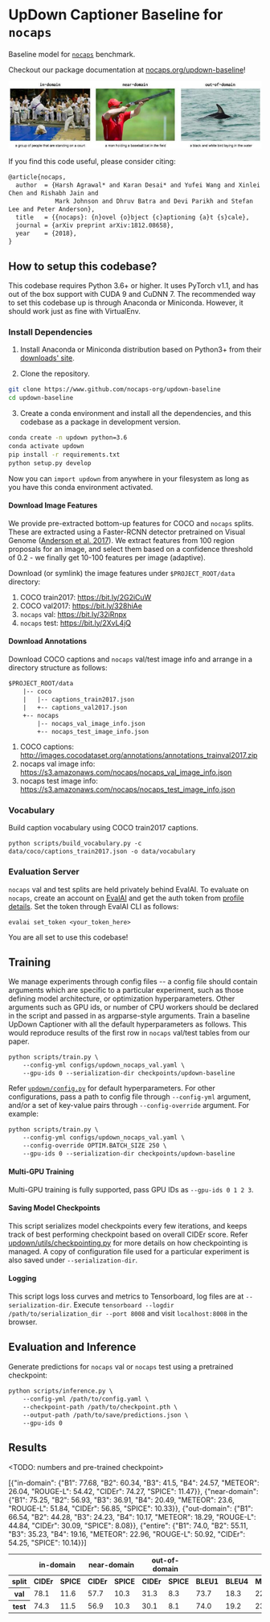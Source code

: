 UpDown Captioner Baseline for `nocaps`
=====================================

Baseline model for [`nocaps`][1] benchmark.

Checkout our package documentation at [nocaps.org/updown-baseline](https://nocaps.org/updown-baseline)!

![predictions generated by updown model](docs/_static/qualitative_examples.jpg)

If you find this code useful, please consider citing:

```text
@article{nocaps,
  author  = {Harsh Agrawal* and Karan Desai* and Yufei Wang and Xinlei Chen and Rishabh Jain and
             Mark Johnson and Dhruv Batra and Devi Parikh and Stefan Lee and Peter Anderson},
  title   = {{nocaps}: {n}ovel {o}bject {c}aptioning {a}t {s}cale},
  journal = {arXiv preprint arXiv:1812.08658},
  year    = {2018},
}
```


How to setup this codebase?
---------------------------

This codebase requires Python 3.6+ or higher. It uses PyTorch v1.1, and has out of the box support
with CUDA 9 and CuDNN 7. The recommended way to set this codebase up is through Anaconda or
Miniconda. However, it should work just as fine with VirtualEnv.

### Install Dependencies

1. Install Anaconda or Miniconda distribution based on Python3+ from their [downloads' site][6].

2. Clone the repository.

```sh
git clone https://www.github.com/nocaps-org/updown-baseline
cd updown-baseline
```

3. Create a conda environment and install all the dependencies, and this codebase as a package in development version. 

```sh
conda create -n updown python=3.6
conda activate updown
pip install -r requirements.txt
python setup.py develop
```

Now you can `import updown` from anywhere in your filesystem as long as you have this conda environment activated.


#### Download Image Features

We provide pre-extracted bottom-up features for COCO and `nocaps` splits. These are extracted
using a Faster-RCNN detector pretrained on Visual Genome ([Anderson et al. 2017][7]). We extract
features from 100 region proposals for an image, and select them based on a confidence threshold
of 0.2 - we finally get 10-100 features per image (adaptive). 

Download (or symlink) the image features under `$PROJECT_ROOT/data` directory:

1. COCO train2017: https://bit.ly/2G2iCuW
2. COCO val2017: https://bit.ly/328hiAe
3. `nocaps` val: https://bit.ly/32iRnpx
4. `nocaps` test: https://bit.ly/2XvL4jQ

#### Download Annotations

Download COCO captions and `nocaps` val/test image info and arrange in a directory structure as follows:

```
$PROJECT_ROOT/data
    |-- coco
    |   |-- captions_train2017.json
    |   +-- captions_val2017.json
    +-- nocaps
        |-- nocaps_val_image_info.json
        +-- nocaps_test_image_info.json
```

1. COCO captions: http://images.cocodataset.org/annotations/annotations_trainval2017.zip  
2. nocaps val image info: https://s3.amazonaws.com/nocaps/nocaps_val_image_info.json  
3. nocaps test image info: https://s3.amazonaws.com/nocaps/nocaps_test_image_info.json  


### Vocabulary

Build caption vocabulary using COCO train2017 captions.

```
python scripts/build_vocabulary.py -c data/coco/captions_train2017.json -o data/vocabulary
```

### Evaluation Server

`nocaps` val and test splits are held privately behind EvalAI. To evaluate on `nocaps`, create an account on [EvalAI][4] and get the auth token from [profile details][5]. Set the token through EvalAI CLI as follows:

```
evalai set_token <your_token_here>
```

You are all set to use this codebase!


Training
--------

We manage experiments through config files -- a config file should contain arguments which are specific to a particular experiment, such as those defining model architecture, or optimization hyperparameters. Other arguments such as GPU ids, or number of CPU workers should be declared in the script and passed in as argparse-style arguments. Train a baseline UpDown Captioner with all the default hyperparameters as follows. This would reproduce results of the first row in `nocaps` val/test tables from our paper.

```
python scripts/train.py \
    --config-yml configs/updown_nocaps_val.yaml \
    --gpu-ids 0 --serialization-dir checkpoints/updown-baseline
```

Refer [`updown/config.py`][2] for default hyperparameters. For other configurations, pass a path to config file through `--config-yml` argument, and/or a set of key-value pairs through `--config-override` argument. For example:

```
python scripts/train.py \
    --config-yml configs/updown_nocaps_val.yaml \
    --config-override OPTIM.BATCH_SIZE 250 \
    --gpu-ids 0 --serialization-dir checkpoints/updown-baseline
```

#### Multi-GPU Training

Multi-GPU training is fully supported, pass GPU IDs as `--gpu-ids 0 1 2 3`.

#### Saving Model Checkpoints

This script serializes model checkpoints every few iterations, and keeps track of best performing checkpoint based on overall CIDEr score. Refer [updown/utils/checkpointing.py][3] for more details on how checkpointing is managed. A copy of configuration file used for a particular experiment is also saved under `--serialization-dir`.

#### Logging

This script logs loss curves and metrics to Tensorboard, log files are at `--serialization-dir`. Execute `tensorboard --logdir /path/to/serialization_dir --port 8008` and visit `localhost:8008` in the browser.


Evaluation and Inference
------------------------

Generate predictions for `nocaps` val or `nocaps` test using a pretrained checkpoint:

```
python scripts/inference.py \
    --config-yml /path/to/config.yaml \
    --checkpoint-path /path/to/checkpoint.pth \
    --output-path /path/to/save/predictions.json \
    --gpu-ids 0
```

Results
-------

<TODO: numbers and pre-trained checkpoint>


<table>
  <tr>
    <th></th>
    <th colspan="2">in-domain</th>
    <th colspan="2">near-domain</th>
    <th colspan="2">out-of-domain</th>
    <th colspan="6">overall</th>
  </tr>
  <tr>
    <th>split</th>
    <th>CIDEr</th>
    <th>SPICE</th>
    <th>CIDEr</th>
    <th>SPICE</th>
    <th>CIDEr</th>
    <th>SPICE</th>
    <th>BLEU1</th>
    <th>BLEU4</th>
    <th>METEOR</th>
    <th>ROUGE</th>
    <th>CIDEr</th>
    <th>SPICE</th>
  </tr>
  <tr>
    <th>val</th>
    <td>78.1</td>
    <td>11.6</td>
    <td>57.7</td>
    <td>10.3</td>
    <td>31.3</td>
    <td>8.3</td>
    <td>73.7</td>
    <td>18.3</td>
    <td>22.7</td>
    <td>50.4</td>
    <td>55.3</td>
    <td>10.1</td>
  </tr>
  <tr>
[{"in-domain": {"B1": 77.68, "B2": 60.34, "B3": 41.5, "B4": 24.57, "METEOR": 26.04, "ROUGE-L": 54.42, "CIDEr": 74.27, "SPICE": 11.47}}, {"near-domain": {"B1": 75.25, "B2": 56.93, "B3": 36.91, "B4": 20.49, "METEOR": 23.6, "ROUGE-L": 51.84, "CIDEr": 56.85, "SPICE": 10.33}}, {"out-domain": {"B1": 66.54, "B2": 44.28, "B3": 24.23, "B4": 10.17, "METEOR": 18.29, "ROUGE-L": 44.84, "CIDEr": 30.09, "SPICE": 8.08}}, {"entire": {"B1": 74.0, "B2": 55.11, "B3": 35.23, "B4": 19.16, "METEOR": 22.96, "ROUGE-L": 50.92, "CIDEr": 54.25, "SPICE": 10.14}}]
    
  <th>test</th>
    <td>74.3</td>
    <td>11.5</td>
    <td>56.9</td>
    <td>10.3</td>
    <td>30.1</td>
    <td>8.1</td>
    <td>74.0</td>
    <td>19.2</td>
    <td>23.0</td>
    <td>51.0</td>
    <td>54.3</td>
    <td>10.1</td>
  </tr>
  
</table>

[1]: https://nocaps.org
[2]: https://github.com/nocaps-org/updown-baseline/blob/master/updown/config.py
[3]: https://github.com/nocaps-org/updown-baseline/blob/master/updown/utils/checkpointing.py
[4]: http://evalai.cloudcv.org
[5]: http://evalai.cloudcv.org/web/profile
[6]: https://conda.io/docs/user-guide/install/download.html
[7]: https://arxiv.org/abs/1707.07998
